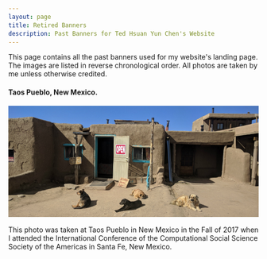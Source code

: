 ```yaml
---
layout: page
title: Retired Banners
description: Past Banners for Ted Hsuan Yun Chen's Website
---
```


This page contains all the past banners used for my website's landing page. The images are listed in reverse chronological order. All photos are taken by me unless otherwise credited.

#### Taos Pueblo, New Mexico.
<div class="container-narrownomargin">
<img src="../assets/pics/banners/taos_pueblo.jpg" 
		title= "Taken at Taos Pueblo in New Mexico on Oct 21, 2017." alt="Taken at Taos Pueblo in New Mexico on Oct 21, 2017."/>
</div>

This photo was taken at Taos Pueblo in New Mexico in the Fall of 2017 when I attended the International Conference of the Computational Social Science Society of the Americas in Santa Fe, New Mexico.

